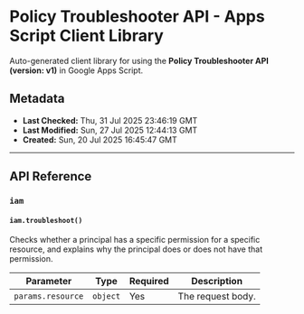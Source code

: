 # Policy Troubleshooter API - Apps Script Client Library

Auto-generated client library for using the **Policy Troubleshooter API (version: v1)** in Google Apps Script.

## Metadata

- **Last Checked:** Thu, 31 Jul 2025 23:46:19 GMT
- **Last Modified:** Sun, 27 Jul 2025 12:44:13 GMT
- **Created:** Sun, 20 Jul 2025 16:45:47 GMT



---

## API Reference

### `iam`

#### `iam.troubleshoot()`

Checks whether a principal has a specific permission for a specific resource, and explains why the principal does or does not have that permission.

| Parameter | Type | Required | Description |
|---|---|---|---|
| `params.resource` | `object` | Yes | The request body. |